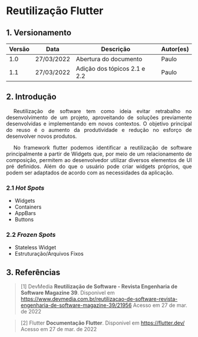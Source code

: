 # Reutilização Flutter

## 1. Versionamento

| Versão | Data       | Descrição                            | Autor(es)          |
| ------ | ---------- | -------------------------------------| -------------------|
| 1.0    | 27/03/2022 | Abertura do documento                | Paulo              |
| 1.1    | 27/03/2022 | Adição dos tópicos 2.1 e 2.2         | Paulo              | 


## 2. Introdução
<p align="justify" style="text-indent: 20px"> Reutilização de software tem como ideia evitar retrabalho no desenvolvimento de um projeto, aproveitando de soluções previamente desenvolvidas e implementando em novos contextos. O objetivo principal do reuso é o aumento da produtividade e redução no esforço de desenvolver novos produtos. </p>

<p align="justify" style="text-indent: 20px"> No framework flutter podemos identificar a reutilização de software principalmente a partir de Widgets que, por meio de um relacionamento de composição, permitem ao desenvolvedor utilizar diversos elementos de UI pré definidos. Além do que o usuário pode criar widgets próprios, que podem ser adaptados de acordo com as necessidades da aplicação. </i></p>

### 2.1 <i>Hot Spots</i>

- Widgets
- Containers
- AppBars
- Buttons

### 2.2 <i>Frozen Spots</i>

- Stateless Widget
- Estruturação/Arquivos Fixos

## 3. Referências

> [1] DevMedia **Reutilização de Software - Revista Engenharia de Software Magazine 39**. Disponivel em <a href= "https://www.devmedia.com.br/reutilizacao-de-software-revista-engenharia-de-software-magazine-39/21956">https://www.devmedia.com.br/reutilizacao-de-software-revista-engenharia-de-software-magazine-39/21956</a>  Acesso em 27 de mar. de 2022

> [2] Flutter **Documentação Flutter**. Disponivel em <a href= "https://flutter.dev/">https://flutter.dev/</a>  Acesso em 27 de mar. de 2022

